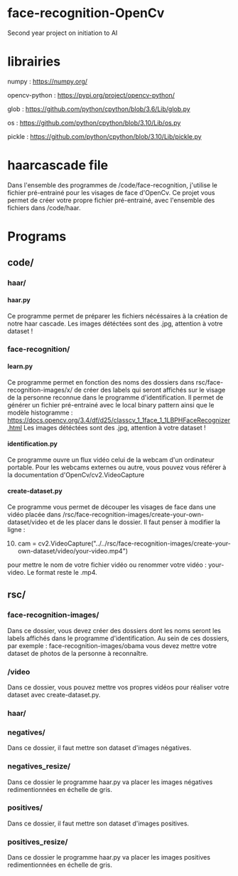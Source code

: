 # face-recognition-OpenCv
Second year project on initiation to AI

# librairies
numpy         : https://numpy.org/

opencv-python : https://pypi.org/project/opencv-python/

glob          : https://github.com/python/cpython/blob/3.6/Lib/glob.py

os            : https://github.com/python/cpython/blob/3.10/Lib/os.py

pickle        : https://github.com/python/cpython/blob/3.10/Lib/pickle.py

# haarcascade file
Dans l'ensemble des programmes de /code/face-recognition, j'utilise le fichier pré-entrainé pour les visages de face d'OpenCv.
Ce projet vous permet de créer votre propre fichier pré-entrainé, avec l'ensemble des fichiers dans /code/haar.

# Programs

## code/
### haar/
#### haar.py
Ce programme permet de préparer les fichiers nécéssaires à la création de notre haar cascade.
Les images détéctées sont des .jpg, attention à votre dataset !

### face-recognition/
#### learn.py
Ce programme permet en fonction des noms des dossiers dans rsc/face-recognition-images/x/ de créer des labels qui seront affichés sur le visage de la personne reconnue dans le programme d'identification.
Il permet de générer un fichier pré-entrainé avec le local binary pattern ainsi que le modèle histogramme : https://docs.opencv.org/3.4/df/d25/classcv_1_1face_1_1LBPHFaceRecognizer.html
Les images détéctées sont des .jpg, attention à votre dataset !
#### identification.py
Ce programme ouvre un flux vidéo celui de la webcam d'un ordinateur portable. Pour les webcams externes ou autre, vous pouvez vous référer à la documentation d'OpenCv/cv2.VideoCapture
#### create-dataset.py
Ce programme vous permet de découper les visages de face dans une vidéo placée dans /rsc/face-recognition-images/create-your-own-dataset/video et de les placer dans le dossier.
Il faut penser à modifier la ligne :

10. cam = cv2.VideoCapture("../../rsc/face-recognition-images/create-your-own-dataset/video/your-video.mp4")

pour mettre le nom de votre fichier vidéo ou renommer votre vidéo : your-video. Le format reste le .mp4.

## rsc/
### face-recognition-images/
Dans ce dossier, vous devez créer des dossiers dont les noms seront les labels affichés dans le programme d'identification.
Au sein de ces dossiers, par exemple : face-recognition-images/obama vous devez mettre votre dataset de photos de la personne à reconnaître.
### /video
Dans ce dossier, vous pouvez mettre vos propres vidéos pour réaliser votre dataset avec create-dataset.py.

### haar/
### negatives/
Dans ce dossier, il faut mettre son dataset d'images négatives.
### negatives_resize/
Dans ce dossier le programme haar.py va placer les images négatives redimentionnées en échelle de gris.
### positives/
Dans ce dossier, il faut mettre son dataset d'images positives.
### positives_resize/
Dans ce dossier le programme haar.py va placer les images positives redimentionnées en échelle de gris.
